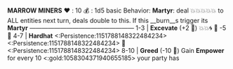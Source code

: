 __**MARROW MINERS**__
❤️ : 10
💰 : 1d5 basic
Behavior: **Martyr**: deal 💥💥💥💥💥 to ALL entities next turn, deals double to this. If this __burn__s trigger its **Martyr**
—————————————————
1-3   | **Excevate** (+2 🎲) 💥💥🌀 🔀 -5 🎲
4-7   | **Hardhat** <:Persistence:1151788148322484234><:Persistence:1151788148322484234> 🔀 <:Persistence:1151788148322484234>
8-10 | **Greed** (-10 🎲) Gain __Empower__ for every 10 <:gold:1058304371940655185> your party has
